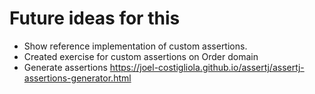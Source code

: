 # Future ideas for this

- Show reference implementation of custom assertions.
- Created exercise for custom assertions on Order domain
- Generate assertions https://joel-costigliola.github.io/assertj/assertj-assertions-generator.html
